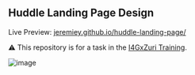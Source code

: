 ## Huddle Landing Page Design

Live Preview: [jeremiey.github.io/huddle-landing-page/](https://jeremiey.github.io/huddle-landing-page/)

⚠️ This repository is for a task in the [I4GxZuri Training](https://training.zuri.team).

![image](https://user-images.githubusercontent.com/87664239/174736680-30f134b0-fd91-4b45-83a3-caf7ec7c0ad5.png)

